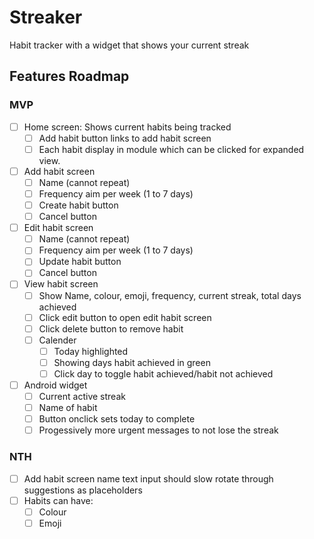 # Streaker

Habit tracker with a widget that shows your current streak

## Features Roadmap

### MVP

- [ ] Home screen: Shows current habits being tracked
  - [ ] Add habit button links to add habit screen
  - [ ] Each habit display in module which can be clicked for expanded view.
- [ ] Add habit screen
  - [ ] Name (cannot repeat)
  - [ ] Frequency aim per week (1 to 7 days)
  - [ ] Create habit button
  - [ ] Cancel button
- [ ] Edit habit screen
  - [ ] Name (cannot repeat)
  - [ ] Frequency aim per week (1 to 7 days)
  - [ ] Update habit button
  - [ ] Cancel button
- [ ] View habit screen
  - [ ] Show Name, colour, emoji, frequency, current streak, total days achieved
  - [ ] Click edit button to open edit habit screen
  - [ ] Click delete button to remove habit
  - [ ] Calender
    - [ ] Today highlighted
    - [ ] Showing days habit achieved in green
    - [ ] Click day to toggle habit achieved/habit not achieved
- [ ] Android widget
  - [ ] Current active streak
  - [ ] Name of habit
  - [ ] Button onclick sets today to complete
  - [ ] Progessively more urgent messages to not lose the streak

### NTH

- [ ] Add habit screen name text input should slow rotate through suggestions as placeholders
- [ ] Habits can have:
  - [ ] Colour
  - [ ] Emoji
